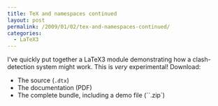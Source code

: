 ```yaml
---
title: TeX and namespaces continued
layout: post
permalink: /2009/01/02/tex-and-namespaces-continued/
categories:
  - LaTeX3
---
```

I've quickly put together a LaTeX3 module demonstrating how a clash-detection system might work. This is _very_ experimental! Download:

- The source (`.dtx`)
- The documentation (PDF)
- The complete bundle, including a demo file (``.zip`)

